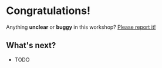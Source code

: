 
# Congratulations!

Anything **unclear** or **buggy** in this workshop? [Please report it!](https://github.com/Azure-Samples/AI-Gateway/issues)

## What's next?

- TODO
